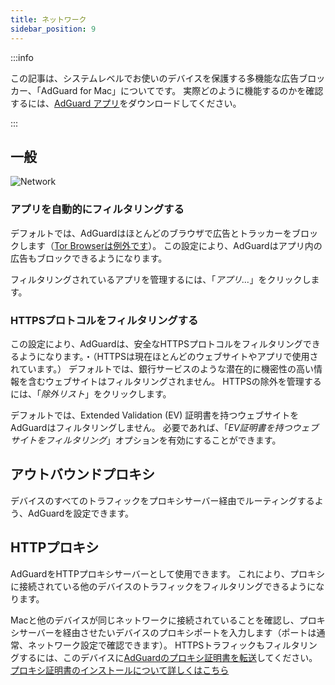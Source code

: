 ```yaml
---
title: ネットワーク
sidebar_position: 9
---
```


:::info

この記事は、システムレベルでお使いのデバイスを保護する多機能な広告ブロッカー、「AdGuard for Mac」についてです。 実際どのように機能するのかを確認するには、[AdGuard アプリ](https://agrd.io/download-kb-adblock)をダウンロードしてください。

:::

## 一般

![Network](https://cdn.adtidy.org/content/kb/ad_blocker/mac/network.png)

### アプリを自動的にフィルタリングする

デフォルトでは、AdGuardはほとんどのブラウザで広告とトラッカーをブロックします（[Tor Browserは例外です](/adguard-for-mac/solving-problems/tor-filtering)）。 この設定により、AdGuardはアプリ内の広告もブロックできるようになります。

フィルタリングされているアプリを管理するには、「_アプリ…_」をクリックします。

### HTTPSプロトコルをフィルタリングする

この設定により、AdGuardは、安全なHTTPSプロトコルをフィルタリングできるようになります。・（HTTPSは現在ほとんどのウェブサイトやアプリで使用されています。） デフォルトでは、銀行サービスのような潜在的に機密性の高い情報を含むウェブサイトはフィルタリングされません。 HTTPSの除外を管理するには、「_除外リスト_」をクリックします。

デフォルトでは、Extended Validation (EV) 証明書を持つウェブサイトをAdGuardはフィルタリングしません。 必要であれば、「_EV証明書を持つウェブサイトをフィルタリング_」オプションを有効にすることができます。

## アウトバウンドプロキシ

デバイスのすべてのトラフィックをプロキシサーバー経由でルーティングするよう、AdGuardを設定できます。

## HTTPプロキシ

AdGuardをHTTPプロキシサーバーとして使用できます。 これにより、プロキシに接続されている他のデバイスのトラフィックをフィルタリングできるようになります。

Macと他のデバイスが同じネットワークに接続されていることを確認し、プロキシサーバーを経由させたいデバイスのプロキシポートを入力します（ポートは通常、ネットワーク設定で確認できます）。 HTTPSトラフィックもフィルタリングするには、このデバイスに[AdGuardのプロキシ証明書を転送](http://local.adguard.org/cert)してください。 [プロキシ証明書のインストールについて詳しくはこちら](/guides/proxy-certificate)
